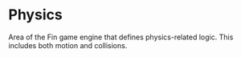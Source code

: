 ﻿# Physics

Area of the Fin game engine that defines physics-related logic. This includes
both motion and collisions.